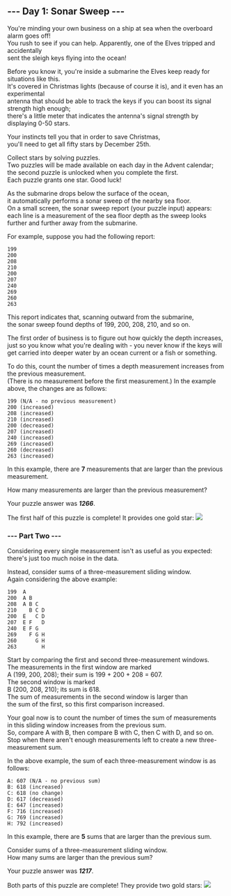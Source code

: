 ## --- Day 1: Sonar Sweep ---
You're minding your own business on a ship at sea when the overboard alarm goes off!  
You rush to see if you can help. Apparently, one of the Elves tripped and accidentally   
sent the sleigh keys flying into the ocean!   

Before you know it, you're inside a submarine the Elves keep ready for situations like this.    
It's covered in Christmas lights (because of course it is), and it even has an experimental    
antenna that should be able to track the keys if you can boost its signal strength high enough;   
there's a little meter that indicates the antenna's signal strength by displaying 0-50 stars.   

Your instincts tell you that in order to save Christmas,   
you'll need to get all fifty stars by December 25th.  

Collect stars by solving puzzles.   
Two puzzles will be made available on each day in the Advent calendar;   
the second puzzle is unlocked when you complete the first.   
Each puzzle grants one star. Good luck!  

As the submarine drops below the surface of the ocean,   
it automatically performs a sonar sweep of the nearby sea floor.   
On a small screen, the sonar sweep report (your puzzle input) appears:   
each line is a measurement of the sea floor depth as the sweep looks   
further and further away from the submarine.  

For example, suppose you had the following report:  
````
199
200
208
210
200
207
240
269
260
263
````

This report indicates that, scanning outward from the submarine,    
the sonar sweep found depths of 199, 200, 208, 210, and so on. 

The first order of business is to figure out how quickly the depth increases,   
just so you know what you're dealing with - you never know if the keys will  
get carried into deeper water by an ocean current or a fish or something.  

To do this, count the number of times a depth measurement increases from the previous measurement.   
(There is no measurement before the first measurement.) In the example above, the changes are as follows:   
````
199 (N/A - no previous measurement)
200 (increased)
208 (increased)
210 (increased)
200 (decreased)
207 (increased)
240 (increased)
269 (increased)
260 (decreased)
263 (increased)
````
In this example, there are **7** measurements that are larger than the previous measurement.

How many measurements are larger than the previous measurement?

Your puzzle answer was **_1266_**.

The first half of this puzzle is complete! It provides one gold star: ![](https://raw.githubusercontent.com/rcemper/ZPretty/master/1star.png)

### --- Part Two ---     
Considering every single measurement isn't as useful as you expected:   
there's just too much noise in the data.   

Instead, consider sums of a three-measurement sliding window.   
Again considering the above example:   
````
199  A      
200  A B    
208  A B C  
210    B C D
200  E   C D
207  E F   D
240  E F G  
269    F G H
260      G H
263        H
````
Start by comparing the first and second three-measurement windows.   
The measurements in the first window are marked   
A (199, 200, 208); their sum is 199 + 200 + 208 = 607.   
The second window is marked   
B (200, 208, 210); its sum is 618.   
The sum of measurements in the second window is larger than     
the sum of the first, so this first comparison increased.

Your goal now is to count the number of times the sum of measurements   
in this sliding window increases from the previous sum.   
So, compare A with B, then compare B with C, then C with D, and so on.    
Stop when there aren't enough measurements left to create a new three-measurement sum.   

In the above example, the sum of each three-measurement window is as follows:   
````
A: 607 (N/A - no previous sum)
B: 618 (increased)
C: 618 (no change)
D: 617 (decreased)
E: 647 (increased)
F: 716 (increased)
G: 769 (increased)
H: 792 (increased)
````
In this example, there are **5** sums that are larger than the previous sum.
   
Consider sums of a three-measurement sliding window.   
How many sums are larger than the previous sum?   
    
Your puzzle answer was **_1217_**.

Both parts of this puzzle are complete! They provide two gold stars: ![](https://raw.githubusercontent.com/rcemper/ZPretty/master/2star.png)
